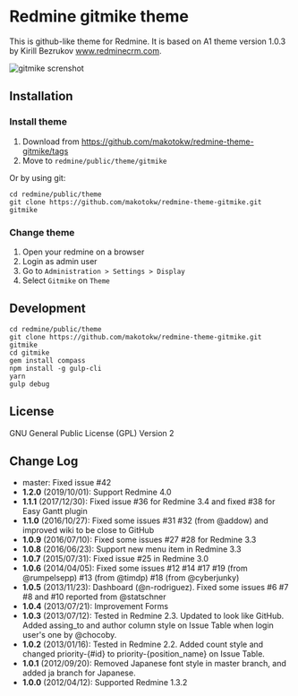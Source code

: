 Redmine gitmike theme
==============

This is github-like theme for Redmine.
It is based on A1 theme version 1.0.3 by Kirill Bezrukov www.redminecrm.com.

![gitmike screnshot](./screenshot.png)

## Installation

### Install theme

1. Download from https://github.com/makotokw/redmine-theme-gitmike/tags
1. Move to `redmine/public/theme/gitmike`

Or by using git:

```
cd redmine/public/theme
git clone https://github.com/makotokw/redmine-theme-gitmike.git gitmike
```

### Change theme

1. Open your redmine on a browser
1. Login as admin user
1. Go to ``Administration > Settings > Display``
1. Select ``Gitmike`` on ``Theme``

## Development

```
cd redmine/public/theme
git clone https://github.com/makotokw/redmine-theme-gitmike.git gitmike
cd gitmike
gem install compass
npm install -g gulp-cli
yarn
gulp debug
```

## License

GNU General Public License (GPL) Version 2

## Change Log

* master: Fixed issue #42
* **1.2.0** (2019/10/01): Support Redmine 4.0
* **1.1.1** (2017/12/30): Fixed issue #36 for Redmine 3.4 and fixed #38 for Easy Gantt plugin
* **1.1.0** (2016/10/27): Fixed some issues #31 #32 (from @addow) and improved wiki to be close to GitHub
* **1.0.9** (2016/07/10): Fixed some issues #27 #28 for Redmine 3.3
* **1.0.8** (2016/06/23): Support new menu item in Redmine 3.3
* **1.0.7** (2015/07/31): Fixed issue #25 in Redmine 3.0
* **1.0.6** (2014/04/05): Fixed some issues #12 #14 #17 #19 (from @rumpelsepp) #13 (from @timdp) #18 (from @cyberjunky)
* **1.0.5** (2013/11/23): Dashboard (@n-rodriguez). Fixed some issues #6 #7 #8 and #10 reported from @statschner
* **1.0.4** (2013/07/21): Improvement Forms
* **1.0.3** (2013/07/12): Tested in Redmine 2.3. Updated to look like GitHub. Added assing_to and author column style on Issue Table when login user's one by @chocoby.
* **1.0.2** (2013/01/16): Tested in Redmine 2.2. Added count style and changed priority-{#id} to priority-{position_name} on Issue Table.
* **1.0.1** (2012/09/20): Removed Japanese font style in master branch, and added ja branch for Japanese.
* **1.0.0** (2012/04/12): Supported Redmine 1.3.2
